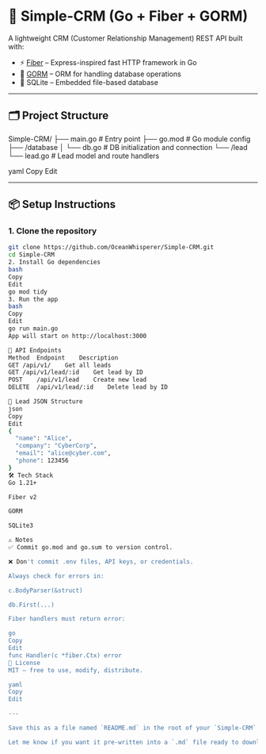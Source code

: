 # 🧠 Simple-CRM (Go + Fiber + GORM)

A lightweight CRM (Customer Relationship Management) REST API built with:

- ⚡ [Fiber](https://github.com/gofiber/fiber) – Express-inspired fast HTTP framework in Go  
- 🧬 [GORM](https://gorm.io/) – ORM for handling database operations  
- 💾 SQLite – Embedded file-based database  

---

## 🗂 Project Structure

Simple-CRM/
├── main.go # Entry point
├── go.mod # Go module config
├── /database
│ └── db.go # DB initialization and connection
└── /lead
└── lead.go # Lead model and route handlers

yaml
Copy
Edit

---

## 📦 Setup Instructions

### 1. Clone the repository

```bash
git clone https://github.com/OceanWhisperer/Simple-CRM.git
cd Simple-CRM
2. Install Go dependencies
bash
Copy
Edit
go mod tidy
3. Run the app
bash
Copy
Edit
go run main.go
App will start on http://localhost:3000

📡 API Endpoints
Method	Endpoint	Description
GET	/api/v1/	Get all leads
GET	/api/v1/lead/:id	Get lead by ID
POST	/api/v1/lead	Create new lead
DELETE	/api/v1/lead/:id	Delete lead by ID

🧱 Lead JSON Structure
json
Copy
Edit
{
  "name": "Alice",
  "company": "CyberCorp",
  "email": "alice@cyber.com",
  "phone": 123456
}
🛠 Tech Stack
Go 1.21+

Fiber v2

GORM

SQLite3

⚠️ Notes
✅ Commit go.mod and go.sum to version control.

❌ Don't commit .env files, API keys, or credentials.

Always check for errors in:

c.BodyParser(&struct)

db.First(...)

Fiber handlers must return error:

go
Copy
Edit
func Handler(c *fiber.Ctx) error
📄 License
MIT — free to use, modify, distribute.

yaml
Copy
Edit

---

Save this as a file named `README.md` in the root of your `Simple-CRM` project.

Let me know if you want it pre-written into a `.md` file ready to download.